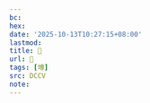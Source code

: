 ```yaml
---
bc:
hex:
date: '2025-10-13T10:27:15+08:00'
lastmod:
title: 􂬉
url: 􂬉
tags: [墫]
src: DCCV
note:
---
```

